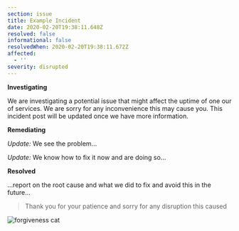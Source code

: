 ```yaml
---
section: issue
title: Example Incident
date: 2020-02-20T19:38:11.648Z
resolved: false
informational: false
resolvedWhen: 2020-02-20T19:38:11.672Z
affected:
  - ''
severity: disrupted
---
```

**Investigating**

We are investigating a potential issue that might affect the uptime of one our of services. We are sorry for any inconvenience this may cause you. This incident post will be updated once we have more information.

**Remediating**

*Update:* We see the problem...

*Update:* We know how to fix it now and are doing so...

**Resolved**

...report on the root cause and what we did to fix and avoid this in the future...

> Thank you for your patience and sorry for any disruption this caused

![forgiveness cat](/img/forgive.gif)
